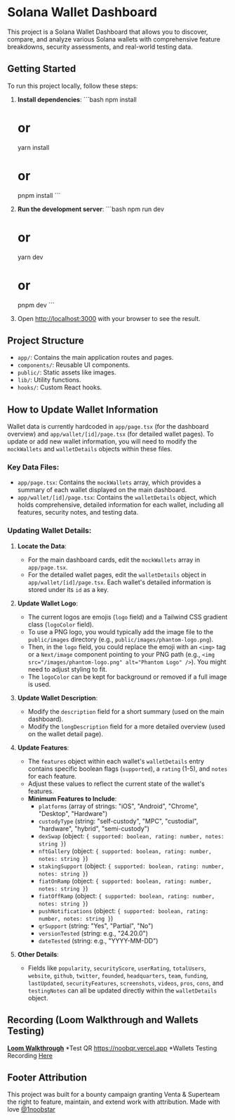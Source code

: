 # Solana Wallet Dashboard

This project is a Solana Wallet Dashboard that allows you to discover, compare, and analyze various Solana wallets with comprehensive feature breakdowns, security assessments, and real-world testing data.

## Getting Started

To run this project locally, follow these steps:

1.  **Install dependencies**:
    \`\`\`bash
    npm install
    # or
    yarn install
    # or
    pnpm install
    \`\`\`

2.  **Run the development server**:
    \`\`\`bash
    npm run dev
    # or
    yarn dev
    # or
    pnpm dev
    \`\`\`

3.  Open [http://localhost:3000](http://localhost:3000) with your browser to see the result.

## Project Structure

-   `app/`: Contains the main application routes and pages.
-   `components/`: Reusable UI components.
-   `public/`: Static assets like images.
-   `lib/`: Utility functions.
-   `hooks/`: Custom React hooks.

## How to Update Wallet Information

Wallet data is currently hardcoded in `app/page.tsx` (for the dashboard overview) and `app/wallet/[id]/page.tsx` (for detailed wallet pages). To update or add new wallet information, you will need to modify the `mockWallets` and `walletDetails` objects within these files.

### Key Data Files:

-   `app/page.tsx`: Contains the `mockWallets` array, which provides a summary of each wallet displayed on the main dashboard.
-   `app/wallet/[id]/page.tsx`: Contains the `walletDetails` object, which holds comprehensive, detailed information for each wallet, including all features, security notes, and testing data.

### Updating Wallet Details:

1.  **Locate the Data**:
    *   For the main dashboard cards, edit the `mockWallets` array in `app/page.tsx`.
    *   For the detailed wallet pages, edit the `walletDetails` object in `app/wallet/[id]/page.tsx`. Each wallet's detailed information is stored under its `id` as a key.

2.  **Update Wallet Logo**:
    *   The current logos are emojis (`logo` field) and a Tailwind CSS gradient class (`logoColor` field).
    *   To use a PNG logo, you would typically add the image file to the `public/images` directory (e.g., `public/images/phantom-logo.png`).
    *   Then, in the `logo` field, you could replace the emoji with an `<img>` tag or a `Next/image` component pointing to your PNG path (e.g., `<img src="/images/phantom-logo.png" alt="Phantom Logo" />`). You might need to adjust styling to fit.
    *   The `logoColor` can be kept for background or removed if a full image is used.

3.  **Update Wallet Description**:
    *   Modify the `description` field for a short summary (used on the main dashboard).
    *   Modify the `longDescription` field for a more detailed overview (used on the wallet detail page).

4.  **Update Features**:
    *   The `features` object within each wallet's `walletDetails` entry contains specific boolean flags (`supported`), a `rating` (1-5), and `notes` for each feature.
    *   Adjust these values to reflect the current state of the wallet's features.
    *   **Minimum Features to Include**:
        *   `platforms` (array of strings: "iOS", "Android", "Chrome", "Desktop", "Hardware")
        *   `custodyType` (string: "self-custody", "MPC", "custodial", "hardware", "hybrid", "semi-custody")
        *   `dexSwap` (object: `{ supported: boolean, rating: number, notes: string }`)
        *   `nftGallery` (object: `{ supported: boolean, rating: number, notes: string }`)
        *   `stakingSupport` (object: `{ supported: boolean, rating: number, notes: string }`)
        *   `fiatOnRamp` (object: `{ supported: boolean, rating: number, notes: string }`)
        *   `fiatOffRamp` (object: `{ supported: boolean, rating: number, notes: string }`)
        *   `pushNotifications` (object: `{ supported: boolean, rating: number, notes: string }`)
        *   `qrSupport` (string: "Yes", "Partial", "No")
        *   `versionTested` (string: e.g., "24.20.0")
        *   `dateTested` (string: e.g., "YYYY-MM-DD")

5.  **Other Details**:
    *   Fields like `popularity`, `securityScore`, `userRating`, `totalUsers`, `website`, `github`, `twitter`, `founded`, `headquarters`, `team`, `funding`, `lastUpdated`, `securityFeatures`, `screenshots`, `videos`, `pros`, `cons`, and `testingNotes` can all be updated directly within the `walletDetails` object.
## Recording (Loom Walkthrough and Wallets Testing)
**[Loom Walkthrough](https://youtube.com)**
*Test QR https://noobqr.vercel.app
*Wallets Testing Recording [Here](https://youtube.com)

## Footer Attribution

This project was built for a bounty campaign granting Venta & Superteam the right to feature, maintain, and extend work with attribution. Made with love [@1noobstar](https://x.com/1noobstar)
